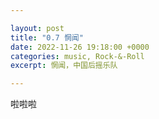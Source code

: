 ```yaml
---

layout: post
title: "0.7 惘闻"
date: 2022-11-26 19:18:00 +0000
categories: music, Rock-&-Roll
excerpt: 惘闻，中国后摇乐队

---
```


啦啦啦

